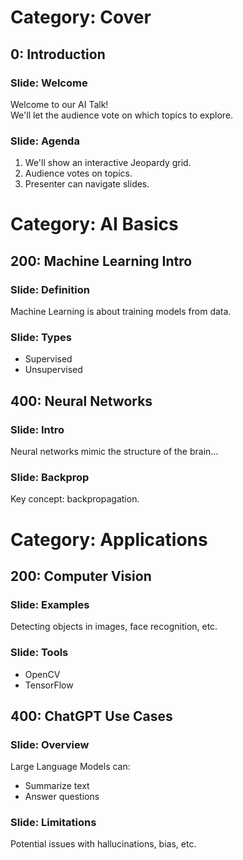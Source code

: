# Category: Cover
## 0: Introduction
### Slide: Welcome
Welcome to our AI Talk!  
We'll let the audience vote on which topics to explore.

### Slide: Agenda
1. We'll show an interactive Jeopardy grid.  
2. Audience votes on topics.  
3. Presenter can navigate slides.

# Category: AI Basics
## 200: Machine Learning Intro
### Slide: Definition
Machine Learning is about training models from data.
### Slide: Types
- Supervised  
- Unsupervised  

## 400: Neural Networks
### Slide: Intro
Neural networks mimic the structure of the brain...
### Slide: Backprop
Key concept: backpropagation.

# Category: Applications
## 200: Computer Vision
### Slide: Examples
Detecting objects in images, face recognition, etc.
### Slide: Tools
- OpenCV  
- TensorFlow

## 400: ChatGPT Use Cases
### Slide: Overview
Large Language Models can:
- Summarize text
- Answer questions
### Slide: Limitations
Potential issues with hallucinations, bias, etc.
